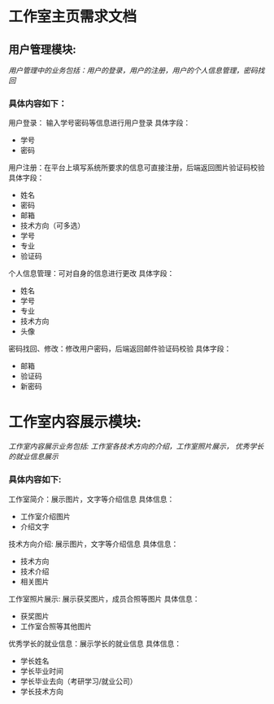 # 工作室主页需求文档

## 用户管理模块:

*用户管理中的业务包括：用户的登录，用户的注册，用户的个人信息管理，密码找回*

### 具体内容如下：

用户登录： 输入学号密码等信息进行用户登录
具体字段：
- 学号
- 密码

用户注册：在平台上填写系统所要求的信息可直接注册，后端返回图片验证码校验
具体字段：
- 姓名
- 密码
- 邮箱
- 技术方向（可多选）
- 学号
- 专业
- 验证码

个人信息管理：可对自身的信息进行更改
具体字段：
- 姓名
- 学号
- 专业
- 技术方向
- 头像

密码找回、修改：修改用户密码，后端返回邮件验证码校验
具体字段：
- 邮箱
- 验证码
- 新密码

# 工作室内容展示模块:
*工作室内容展示业务包括: 工作室各技术方向的介绍，工作室照片展示， 优秀学长的就业信息展示*

### 具体内容如下:
工作室简介：展示图片，文字等介绍信息
具体信息：
- 工作室介绍图片
- 介绍文字

技术方向介绍: 展示图片，文字等介绍信息
具体信息：
- 技术方向
- 技术介绍
- 相关图片

工作室照片展示: 展示获奖图片，成员合照等图片
具体信息：
- 获奖图片
- 工作室合照等其他图片

优秀学长的就业信息：展示学长的就业信息
具体信息：
- 学长姓名
- 学长毕业时间
- 学长毕业去向（考研学习/就业公司）
- 学长技术方向

